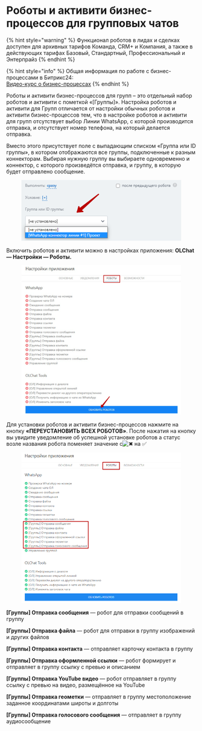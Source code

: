 # Роботы и активити бизнес-процессов для групповых чатов

{% hint style="warning" %}
Функционал роботов в лидах и сделках доступен для архивных тарифов Команда, CRM+ и Компания, а также в действующих тарифах Базовый, Стандартный, Профессиональный и Энтерпрайз
{% endhint %}

{% hint style="info" %}
Общая информация по работе с бизнес-процессами в Битрикс24:\
[Видео-курс о бизнес-процессах](https://helpdesk.bitrix24.ru/open/3092117/)
{% endhint %}

Роботы и активити бизнес-процессов для групп – это отдельный набор роботов и активити с пометкой «\[Группы]». Настройка роботов и активити для Групп отличается от настройки обычных роботов и активити бизнес-процессов тем, что в настройке роботов и активити для групп отсутствует выбор Линии WhatsApp, с которой производится отправка, и отсутствует номер телефона, на который делается отправка.

Вместо этого присутствует поле с выпадающим списком «Группа или ID группы», в котором отображаются все группы, подключенные к разным коннекторам. Выбирая нужную группу вы выбираете одновременно и коннектор, с которого произведётся отправка, и группу, в которую будет отправлено сообщение.

<figure><img src="../../.gitbook/assets/image (304).png" alt=""><figcaption></figcaption></figure>

Включить роботов и активити можно в настройках приложения: **OLChat — Настройки — Роботы.**

<figure><img src="../../.gitbook/assets/image (3) (1) (1) (1) (1) (1) (1) (1) (1).png" alt=""><figcaption></figcaption></figure>

Для установки роботов и активити бизнес-процессов нажмите на кнопку **«ПЕРЕУСТАНОВИТЬ ВСЕХ РОБОТОВ»**. После нажатия на кнопку вы увидите уведомление об успешной установке роботов а статус возле названия робота поменяет значение с![✖](https://vk.com/emoji/e/e29c96\_2x.png) на ✅

<figure><img src="../../.gitbook/assets/image (1) (1) (1) (1) (1) (1) (1) (1) (1) (1) (1) (1) (1) (1) (1) (1) (1) (1) (1) (1) (1) (1).png" alt=""><figcaption></figcaption></figure>

**\[Группы] Отправка сообщения** — робот для отправки сообщений в группу

**\[Группы] Отправка файла** — робот для отправки в группу изображений и других файлов

**\[Группы] Отправка контакта** — отправляет карточку контакта в группу

**\[Группы] Отправка оформленной ссылки** — робот формирует и отправляет в группу ссылку с превью и описанием

**\[Группы] Отправка YouTube видео** — робот отправляет в группу ссылку с превью на видео, размещённое на YouTube

**\[Группы] Отправка геометки** — отправляет в группу местоположение заданное координатами широты и долготы

**\[Группы] Отправка голосового сообщения** — отправляет в группу аудиосообщение
